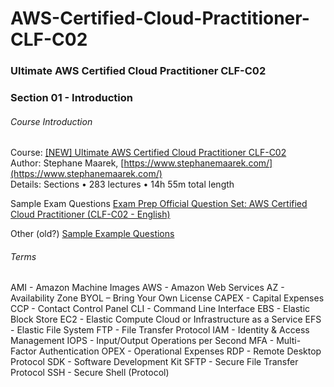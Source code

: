 # AWS-Certified-Cloud-Practitioner-CLF-C02

### Ultimate AWS Certified Cloud Practitioner CLF-C02

### Section 01 - Introduction

###### Course Introduction
Course: [
[NEW] Ultimate AWS Certified Cloud Practitioner CLF-C02
](https://www.udemy.com/course/aws-certified-cloud-practitioner-new/)<br />
Author: Stephane Maarek, [https://www.stephanemaarek.com/](https://www.stephanemaarek.com/)<br />
Details: Sections • 283 lectures • 14h 55m total length

Sample Exam Questions [
Exam Prep Official Question Set: AWS Certified Cloud Practitioner (CLF-C02 - English)](https://explore.skillbuilder.aws/learn/course/external/view/elearning/14050/aws-certified-cloud-practioner-official-practice-question-set-clf-c02-english)

Other (old?) [Sample Example Questions](https://d1.awsstatic.com/training-and-certification/docs-cloud-practitioner/AWS-Certified-Cloud-Practitioner_Sample-Questions.pdf)

###### Terms
AMI - Amazon Machine Images
AWS - Amazon Web Services
AZ - Availability Zone
BYOL – Bring Your Own License
CAPEX - Capital Expenses
CCP - Contact Control Panel
CLI - Command Line Interface
EBS - Elastic Block Store
EC2 - Elastic Compute Cloud or Infrastructure as a Service
EFS - Elastic File System
FTP - File Transfer Protocol
IAM - Identity & Access Management
IOPS - Input/Output Operations per Second
MFA - Multi-Factor Authentication
OPEX - Operational Expenses
RDP - Remote Desktop Protocol
SDK - Software Development Kit
SFTP - Secure File Transfer Protocol
SSH - Secure Shell (Protocol)
